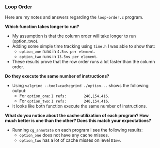 ### Loop Order
Here are my notes and answers regarding the `loop-order.c` program.

**Which function takes longer to run?**
- My assumption is that the column order will take longer to run (option_two).
- Adding some simple time tracking using `time.h` I was able to show that:
	- `option_one` runs in `4.5ns per element`.
	- `option_two` runs in `13.5ns per element`.
- These results prove that the row order runs a lot faster than the column order.

**Do they execute the same number of instructions?**
- Using `valgrind --tool=cachegrind ./option...` shows the following output:
	- For `option_one`: `I refs:        240,154,416`.
	- For `option_two`: `I refs:        240,154,416`.
- It looks like both function execute the same number of instructions.

**What do you notice about the cache utilization of each program? How much better is one than the other? Does this match your expectations?**
- Running `cg_annotate` on each program I see the following results:
	- `option_one` does not have any cache misses.
	- `option_two` has a lot of cache misses on level `D1mw`. 
